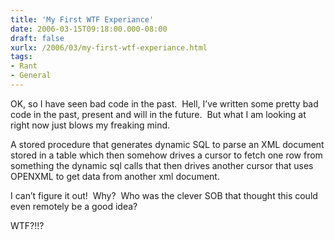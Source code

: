 ```yaml
---
title: 'My First WTF Experiance'
date: 2006-03-15T09:18:00.000-08:00
draft: false
xurlx: /2006/03/my-first-wtf-experiance.html
tags: 
- Rant
- General
---
```


OK, so I have seen bad code in the past.  Hell, I’ve written some pretty bad code in the past, present and will in the future.  But what I am looking at right now just blows my freaking mind.

A stored procedure that generates dynamic SQL to parse an XML document stored in a table which then somehow drives a cursor to fetch one row from something the dynamic sql calls that then drives another cursor that uses OPENXML to get data from another xml document.

I can’t figure it out!  Why?  Who was the clever SOB that thought this could even remotely be a good idea?

WTF?!!?